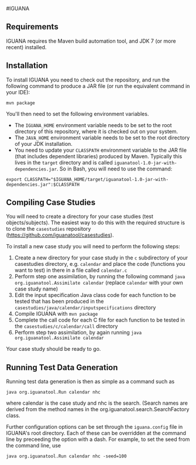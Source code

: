#IGUANA

## Requirements
IGUANA requires the Maven build automation tool, and JDK 7 (or more recent) installed.

## Installation
To install IGUANA you need to check out the repository, and run the following command to produce a JAR file (or run the equivalent command in your IDE):

`mvn package`

You'll then need to set the following environment variables. 

* The `IGUANA_HOME` environment variable needs to be set to the root directory of this repository, where it is checked out on your system.
* The `JAVA_HOME` environment variable needs to be set to the root directory of your JDK installation.
* You need to update your `CLASSPATH` environment variable to the JAR file (that includes dependent libraries) produced by Maven. Typically this lives in the `target` directory and is called `iguanatool-1.0-jar-with-dependencies.jar`. So in Bash, you will need to use the command:

`export CLASSPATH="$IGUANA_HOME/target/iguanatool-1.0-jar-with-dependencies.jar":$CLASSPATH`

## Compiling Case Studies
You will need to create a directory for your case studies (test objects/subjects). The easiest way to do this with the required structure is to clone the `casestudies` repository (https://github.com/iguanatool/casestudies).

To install a new case study you will need to perform the following steps:

1. Create a new directory for your case study in the `c` subdirectory of your casestudies directory, e.g. `calendar` and place the code (functions you want to test) in there in a file called `calendar.c`
2. Perform step one assimilation, by running the following command
`java org.iguanatool.Assimilate calendar`
(replace `calendar` with your own case study name)
3. Edit the input specification Java class code for each function to be tested that has been produced in the `casestudies/java/calendar/inputspecifications` directory
4. Compile IGUANA with `mvn package`
5. Complete the call code for each C file for each function to be tested in the `casestudies/c/calendar/call` directory
6. Perform step two assimilation, by again running `java org.iguanatool.Assimilate calendar`

Your case study should be ready to go.

## Running Test Data Generation
Running test data generation is then as simple as a command such as

`java org.iguanatool.Run calendar nhc`

where calendar is the case study and nhc is the search. (Search names are derived from the method names in the org.iguanatool.search.SearchFactory class.

Further configuration options can be set through the `iguana.config` file in IGUANA's root directory. Each of these can be overridden at the command line by preceeding the option with a dash. For example, to set the seed from the command line, use

`java org.iguanatool.Run calendar nhc -seed=100`
